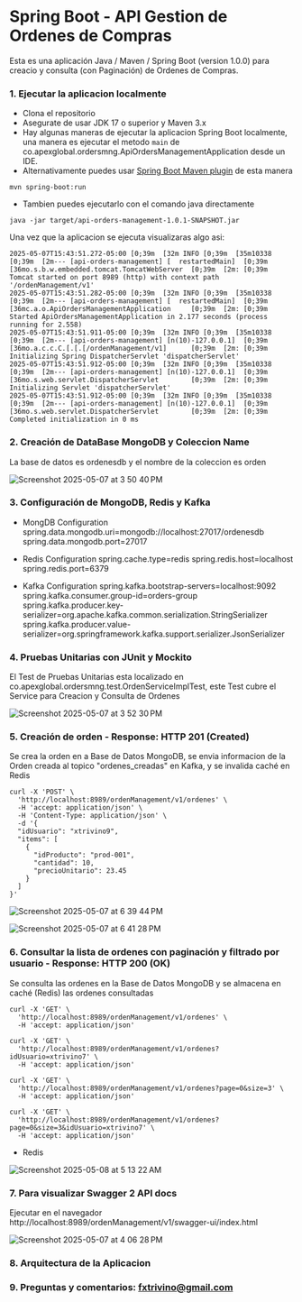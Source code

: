 # Spring Boot - API Gestion de Ordenes de Compras

Esta es una aplicación Java / Maven / Spring Boot (version 1.0.0) para creacio y consulta (con Paginación) de Ordenes de Compras.

### 1. Ejecutar la aplicacion localmente

* Clona el repositorio
* Asegurate de usar JDK 17 o superior y Maven 3.x
* Hay algunas maneras de ejecutar la aplicacion Spring Boot localmente, una manera es ejecutar el metodo `main` de co.apexglobal.ordersmng.ApiOrdersManagementApplication desde un IDE.
* Alternativamente puedes usar [Spring Boot Maven plugin](https://docs.spring.io/spring-boot/docs/current/reference/html/build-tool-plugins-maven-plugin.html) de esta manera

```
mvn spring-boot:run
```

* Tambien puedes ejecutarlo con el comando java directamente
```
java -jar target/api-orders-management-1.0.1-SNAPSHOT.jar
```

Una vez que la aplicacion se ejecuta visualizaras algo asi:

```
2025-05-07T15:43:51.272-05:00 [0;39m  [32m INFO [0;39m  [35m10338 [0;39m  [2m--- [api-orders-management] [  restartedMain]  [0;39m [36mo.s.b.w.embedded.tomcat.TomcatWebServer  [0;39m  [2m: [0;39m Tomcat started on port 8989 (http) with context path '/ordenManagement/v1'
2025-05-07T15:43:51.282-05:00 [0;39m  [32m INFO [0;39m  [35m10338 [0;39m  [2m--- [api-orders-management] [  restartedMain]  [0;39m [36mc.a.o.ApiOrdersManagementApplication     [0;39m  [2m: [0;39m Started ApiOrdersManagementApplication in 2.177 seconds (process running for 2.558)
2025-05-07T15:43:51.911-05:00 [0;39m  [32m INFO [0;39m  [35m10338 [0;39m  [2m--- [api-orders-management] [n(10)-127.0.0.1]  [0;39m [36mo.a.c.c.C.[.[.[/ordenManagement/v1]      [0;39m  [2m: [0;39m Initializing Spring DispatcherServlet 'dispatcherServlet'
2025-05-07T15:43:51.912-05:00 [0;39m  [32m INFO [0;39m  [35m10338 [0;39m  [2m--- [api-orders-management] [n(10)-127.0.0.1]  [0;39m [36mo.s.web.servlet.DispatcherServlet        [0;39m  [2m: [0;39m Initializing Servlet 'dispatcherServlet'
2025-05-07T15:43:51.912-05:00 [0;39m  [32m INFO [0;39m  [35m10338 [0;39m  [2m--- [api-orders-management] [n(10)-127.0.0.1]  [0;39m [36mo.s.web.servlet.DispatcherServlet        [0;39m  [2m: [0;39m Completed initialization in 0 ms
```

### 2. Creación de DataBase MongoDB y Coleccion Name

La base de datos es ordenesdb y el nombre de la coleccion es orden

![Screenshot 2025-05-07 at 3 50 40 PM](https://github.com/user-attachments/assets/791d432a-183e-4929-aa97-41eca29ac135)

### 3. Configuración de MongoDB, Redis y Kafka

- MongDB Configuration
spring.data.mongodb.uri=mongodb://localhost:27017/ordenesdb
spring.data.mongodb.port=27017  

- Redis Configuration
spring.cache.type=redis
spring.redis.host=localhost
spring.redis.port=6379  

- Kafka Configuration
spring.kafka.bootstrap-servers=localhost:9092
spring.kafka.consumer.group-id=orders-group
spring.kafka.producer.key-serializer=org.apache.kafka.common.serialization.StringSerializer
spring.kafka.producer.value-serializer=org.springframework.kafka.support.serializer.JsonSerializer

### 4. Pruebas Unitarias con JUnit y Mockito

El Test de Pruebas Unitarias esta localizado en co.apexglobal.ordersmng.test.OrdenServiceImplTest, este Test cubre el Service para Creacion y Consulta de Ordenes

![Screenshot 2025-05-07 at 3 52 30 PM](https://github.com/user-attachments/assets/623cdcd0-b81d-42c9-ae8a-15232044d7ef)


### 5. Creación de orden - Response: HTTP 201 (Created)
Se crea la orden en a Base de Datos MongoDB, se envia informacion de la Orden creada al topico "ordenes_creadas" en Kafka, y se invalida caché en Redis

```
curl -X 'POST' \
  'http://localhost:8989/ordenManagement/v1/ordenes' \
  -H 'accept: application/json' \
  -H 'Content-Type: application/json' \
  -d '{
  "idUsuario": "xtrivino9",
  "items": [
    {
      "idProducto": "prod-001",
      "cantidad": 10,
      "precioUnitario": 23.45
    }
  ]
}'
```
![Screenshot 2025-05-07 at 6 39 44 PM](https://github.com/user-attachments/assets/e3fa057c-40b5-4c0f-b55d-490b59e5d342)

![Screenshot 2025-05-07 at 6 41 28 PM](https://github.com/user-attachments/assets/3ebcb9ec-ea84-4f15-badf-c375430e0efa)


### 6. Consultar la lista de ordenes con paginación y filtrado por usuario - Response: HTTP 200 (OK)
Se consulta las ordenes en la Base de Datos MongoDB y se almacena en caché (Redis) las ordenes consultadas

```
curl -X 'GET' \
  'http://localhost:8989/ordenManagement/v1/ordenes' \
  -H 'accept: application/json'
```

```
curl -X 'GET' \
  'http://localhost:8989/ordenManagement/v1/ordenes?idUsuario=xtrivino7' \
  -H 'accept: application/json'
```

```
curl -X 'GET' \
  'http://localhost:8989/ordenManagement/v1/ordenes?page=0&size=3' \
  -H 'accept: application/json'
```

```
curl -X 'GET' \
  'http://localhost:8989/ordenManagement/v1/ordenes?page=0&size=3&idUsuario=xtrivino7' \
  -H 'accept: application/json'
```

- Redis

![Screenshot 2025-05-08 at 5 13 22 AM](https://github.com/user-attachments/assets/8c45e4da-2abc-4272-9605-953c181db17b)



### 7. Para visualizar Swagger 2 API docs

Ejecutar en el navegador http://localhost:8989/ordenManagement/v1/swagger-ui/index.html

![Screenshot 2025-05-07 at 4 06 28 PM](https://github.com/user-attachments/assets/73ebfe3e-3356-421b-8983-d5b2a7b69024)


### 8. Arquitectura de la Aplicacion




### 9. Preguntas y comentarios: fxtrivino@gmail.com
